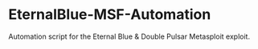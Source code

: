 # EternalBlue-MSF-Automation
Automation script for the Eternal Blue &amp; Double Pulsar Metasploit exploit.

